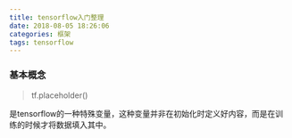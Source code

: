 ```yaml
---
title: tensorflow入门整理
date: 2018-08-05 18:26:06
categories: 框架
tags: tensorflow
---
```


### 基本概念

> tf.placeholder()

是tensorflow的一种特殊变量，这种变量并非在初始化时定义好内容，而是在训练的时候才将数据填入其中。